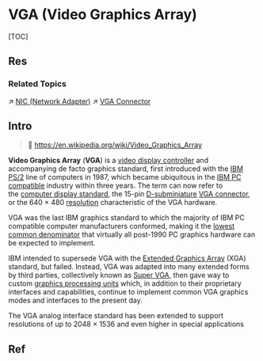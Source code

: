 # VGA (Video Graphics Array)

[TOC]



## Res
### Related Topics
↗ [NIC (Network Adapter)](../../../../../🏎️%20Computer%20Networking%20and%20Communication/📌%20Computer%20Networking%20Basics/0x06%20Data%20Link%20Layer/📌%20Link%20Layer%20(Switched%20Network)%20Basics/Link%20Layer%20Network%20Devices/NIC%20(Network%20Adapter).md)
↗ [VGA Connector](../../Computer%20Bus%20(Datapath)%20&%20Interfaces%20&%20Protocols/Expansion%20Bus%20(Ports%20&%20Computer%20Bus%20Interfaces)/Expansion%20Ports%20(External%20Bus)/📌%20Obsolete%20Ports/VGA%20Connector.md)



## Intro
> 🔗 https://en.wikipedia.org/wiki/Video_Graphics_Array

**Video Graphics Array** (**VGA**) is a [video display controller](https://en.wikipedia.org/wiki/Video_display_controller "Video display controller") and accompanying de facto graphics standard, first introduced with the [IBM PS/2](https://en.wikipedia.org/wiki/IBM_PS/2 "IBM PS/2") line of computers in 1987, which became ubiquitous in the [IBM PC compatible](https://en.wikipedia.org/wiki/IBM_PC_compatible "IBM PC compatible") industry within three years. The term can now refer to the [computer display standard](https://en.wikipedia.org/wiki/Computer_display_standard "Computer display standard"), the 15-pin [D-subminiature](https://en.wikipedia.org/wiki/D-subminiature "D-subminiature") [VGA connector](https://en.wikipedia.org/wiki/VGA_connector "VGA connector"), or the 640 × 480 [resolution](https://en.wikipedia.org/wiki/Graphics_display_resolution "Graphics display resolution") characteristic of the VGA hardware.

VGA was the last IBM graphics standard to which the majority of IBM PC compatible computer manufacturers conformed, making it the [lowest common denominator](https://en.wikipedia.org/wiki/Lowest_common_denominator#Colloquial_usage "Lowest common denominator") that virtually all post-1990 PC graphics hardware can be expected to implement.

IBM intended to supersede VGA with the [Extended Graphics Array](https://en.wikipedia.org/wiki/Extended_Graphics_Array "Extended Graphics Array") (XGA) standard, but failed. Instead, VGA was adapted into many extended forms by third parties, collectively known as [Super VGA](https://en.wikipedia.org/wiki/Super_VGA "Super VGA"), then gave way to custom [graphics processing units](https://en.wikipedia.org/wiki/Graphics_processing_unit "Graphics processing unit") which, in addition to their proprietary interfaces and capabilities, continue to implement common VGA graphics modes and interfaces to the present day.

The VGA analog interface standard has been extended to support resolutions of up to 2048 × 1536 and even higher in special applications



## Ref
